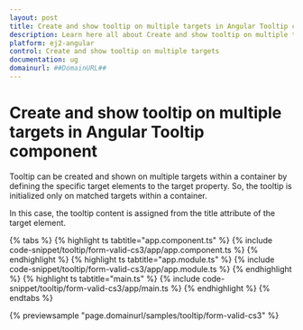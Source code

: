 ```yaml
---
layout: post
title: Create and show tooltip on multiple targets in Angular Tooltip component | Syncfusion
description: Learn here all about Create and show tooltip on multiple targets in Syncfusion Angular Tooltip component of Syncfusion Essential JS 2 and more.
platform: ej2-angular
control: Create and show tooltip on multiple targets 
documentation: ug
domainurl: ##DomainURL##
---
```


# Create and show tooltip on multiple targets in Angular Tooltip component

Tooltip can be created and shown on multiple targets within a container by defining the specific target elements to the target property. So, the tooltip is initialized only on matched targets within a container.

In this case, the tooltip content is assigned from the title attribute of the target element.

{% tabs %}
{% highlight ts tabtitle="app.component.ts" %}
{% include code-snippet/tooltip/form-valid-cs3/app/app.component.ts %}
{% endhighlight %}
{% highlight ts tabtitle="app.module.ts" %}
{% include code-snippet/tooltip/form-valid-cs3/app/app.module.ts %}
{% endhighlight %}
{% highlight ts tabtitle="main.ts" %}
{% include code-snippet/tooltip/form-valid-cs3/app/main.ts %}
{% endhighlight %}
{% endtabs %}
  
{% previewsample "page.domainurl/samples/tooltip/form-valid-cs3" %}
